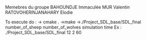 Memebres du groupe
	BAHOUNDJE Immaculée
	MUR Valentin
	RATOVOHERINJANAHARY Elodie
	

To execute do : -> cmake . ->make ->./Project_SDL_base/SDL_final number_of_sheep number_of_wolves simulation time
Ex : ./Project_SDL_base/SDL_final 12 2 60
